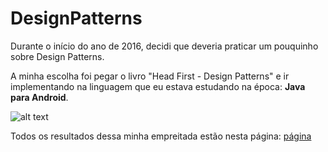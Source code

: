 # DesignPatterns
Durante o início do ano de 2016, decidi que deveria praticar um pouquinho sobre Design Patterns.<br> 

A minha escolha foi pegar o livro "Head First - Design Patterns" e ir implementando na linguagem que eu estava estudando 
na época: <b>Java para Android</b>.<br>

![alt text](https://images-na.ssl-images-amazon.com/images/I/61APhXCksuL._SX258_BO1,204,203,200_.jpg "Head First")

Todos os resultados dessa minha empreitada estão nesta página: 
[página](https://cezarantsouza.wordpress.com/category/padrao-de-projetos/)
